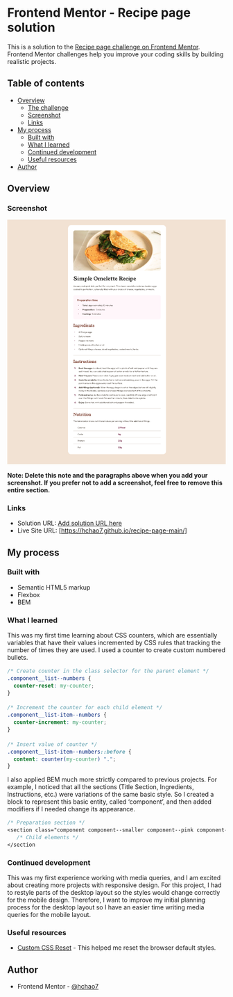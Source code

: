 # Frontend Mentor - Recipe page solution

This is a solution to the [Recipe page challenge on Frontend Mentor](https://www.frontendmentor.io/challenges/recipe-page-KiTsR8QQKm). Frontend Mentor challenges help you improve your coding skills by building realistic projects. 

## Table of contents

- [Overview](#overview)
  - [The challenge](#the-challenge)
  - [Screenshot](#screenshot)
  - [Links](#links)
- [My process](#my-process)
  - [Built with](#built-with)
  - [What I learned](#what-i-learned)
  - [Continued development](#continued-development)
  - [Useful resources](#useful-resources)
- [Author](#author)

## Overview

### Screenshot

![](./screenshot.png)

**Note: Delete this note and the paragraphs above when you add your screenshot. If you prefer not to add a screenshot, feel free to remove this entire section.**

### Links

- Solution URL: [Add solution URL here](https://your-solution-url.com)
- Live Site URL: [https://hchao7.github.io/recipe-page-main/]

## My process

### Built with

- Semantic HTML5 markup
- Flexbox
- BEM

### What I learned

This was my first time learning about CSS counters, which are essentially variables that have their values incremented by CSS rules that tracking the number of times they are used.  I used a counter to create custom numbered bullets.

```css
/* Create counter in the class selector for the parent element */
.component__list--numbers {
  counter-reset: my-counter;
}

/* Increment the counter for each child element */
.component__list-item--numbers {
  counter-increment: my-counter;
}

/* Insert value of counter */
.component__list-item--numbers::before {
  content: counter(my-counter) "."; 
}
```
I also applied BEM much more strictly compared to previous projects. For example, I noticed that all the sections (Title Section, Ingredients, Instructions, etc.) were variations of the same basic style. So I created a block to represent this basic entity, called ‘component’, and then added modifiers if I needed change its appearance. 

```css
/* Preparation section */
<section class="component component--smaller component--pink component--rounded">  
   /* Child elements */
</section
```

### Continued development

This was my first experience working with media queries, and I am excited about creating more projects with responsive design. For this project, I had to restyle parts of the desktop layout so the styles would change correctly for the mobile design. Therefore, I want to improve my initial planning process for the desktop layout so I have an easier time writing media queries for the mobile layout.

### Useful resources

- [Custom CSS Reset](https://www.joshwcomeau.com/css/custom-css-reset/) - This helped me reset the browser default styles.

## Author

- Frontend Mentor - [@hchao7](https://www.frontendmentor.io/profile/hchao7)

